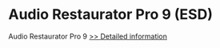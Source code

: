 # Audio Restaurator Pro 9 (ESD)
Audio Restaurator Pro 9
[>> Detailed information](https://secure.element5.com/esales/product.html?productid=300650318&affiliateid=200057808)